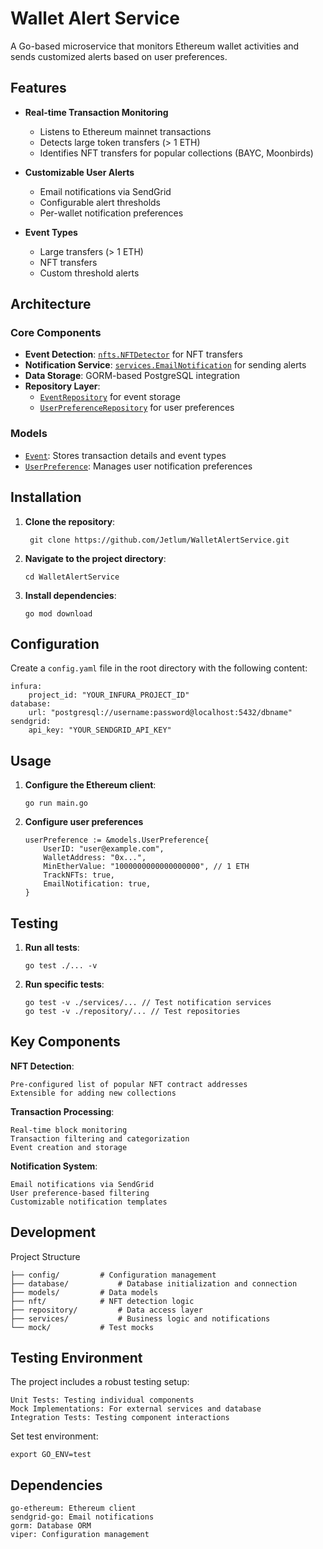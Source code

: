# Wallet Alert Service

A Go-based microservice that monitors Ethereum wallet activities and sends customized alerts based on user preferences.

## Features

- **Real-time Transaction Monitoring**
  - Listens to Ethereum mainnet transactions
  - Detects large token transfers (> 1 ETH)
  - Identifies NFT transfers for popular collections (BAYC, Moonbirds)

- **Customizable User Alerts**
  - Email notifications via SendGrid
  - Configurable alert thresholds
  - Per-wallet notification preferences

- **Event Types**
  - Large transfers (> 1 ETH)
  - NFT transfers
  - Custom threshold alerts

## Architecture

### Core Components

- **Event Detection**: [`nfts.NFTDetector`](nft/nftdetector.go) for NFT transfers
- **Notification Service**: [`services.EmailNotification`](services/email_notifier.go) for sending alerts
- **Data Storage**: GORM-based PostgreSQL integration
- **Repository Layer**: 
  - [`EventRepository`](repository/event_repository.go) for event storage
  - [`UserPreferenceRepository`](repository/user_preference.go) for user preferences

### Models

- [`Event`](models/event.go): Stores transaction details and event types
- [`UserPreference`](models/models.go): Manages user notification preferences

## Installation

1. **Clone the repository**:

		git clone https://github.com/Jetlum/WalletAlertService.git

2.  **Navigate to the project directory**:
	
		cd WalletAlertService

3.  **Install dependencies**:

		go mod download

## Configuration

Create a `config.yaml` file in the root directory with the following content:

	infura:
		project_id: "YOUR_INFURA_PROJECT_ID"
	database:
		url: "postgresql://username:password@localhost:5432/dbname"
	sendgrid:
		api_key: "YOUR_SENDGRID_API_KEY"

## Usage

1.  **Configure the Ethereum client**:

		go run main.go

2.	**Configure user preferences**

		userPreference := &models.UserPreference{
			UserID: "user@example.com",
			WalletAddress: "0x...",
			MinEtherValue: "1000000000000000000", // 1 ETH
			TrackNFTs: true,
			EmailNotification: true,
		}
 
## Testing

1.  **Run all tests**:

		go test ./... -v

2.  **Run specific tests**:

		go test -v ./services/... // Test notification services
		go test -v ./repository/... // Test repositories

## Key Components

**NFT Detection**:

	Pre-configured list of popular NFT contract addresses
	Extensible for adding new collections

**Transaction Processing**:

	Real-time block monitoring
	Transaction filtering and categorization
	Event creation and storage
 
**Notification System**:

	Email notifications via SendGrid
	User preference-based filtering
	Customizable notification templates

## Development
Project Structure

	├── config/			# Configuration management
	├── database/			# Database initialization and connection
	├── models/			# Data models
	├── nft/			# NFT detection logic
	├── repository/			# Data access layer
	├── services/			# Business logic and notifications
	└── mock/			# Test mocks

## Testing Environment
The project includes a robust testing setup:

	Unit Tests: Testing individual components
	Mock Implementations: For external services and database
	Integration Tests: Testing component interactions

Set test environment:
	
 	export GO_ENV=test
	
## Dependencies

	go-ethereum: Ethereum client
	sendgrid-go: Email notifications
	gorm: Database ORM
	viper: Configuration management
